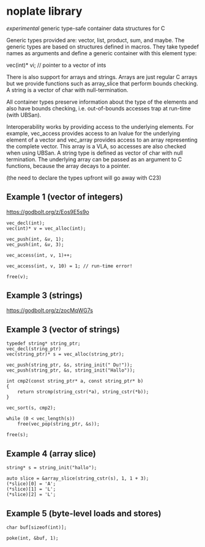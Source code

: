 
noplate library
===============

*experimental* generic type-safe container data structures for C


Generic types provided are: vector, list, product, sum, and
maybe. The generic types are based on structures defined in
macros. They take typedef names as arguments and define a
generic container with this element type:

vec(int)* vi; // pointer to a vector of ints


There is also support for arrays and strings. Arrays are just
regular C arrays but we provide functions such as array_slice
that perform bounds checking. A string is a vector of char
with null-termination.


All container types preserve information about the type of
the elements and also have bounds checking, i.e. out-of-bounds
accesses trap at run-time (with UBSan).


Interoperability works by providing access to the underlying
elements. For example, vec_access provides access to an
lvalue for the underlying element of a vector and vec_array
provides access to an array representing the complete vector.
This array is a VLA, so accesses are also checked when using
UBSan. A string type is defined as vector of char with
null termination. The underlying array can be passed as
an argument to C functions, because the array decays to
a pointer.



(the need to declare the types upfront will go away with C23)


Example 1 (vector of integers)
------------------------------

https://godbolt.org/z/Eos9E5s9o


	vec_decl(int);
	vec(int)* v = vec_alloc(int);

	vec_push(int, &v, 1);
	vec_push(int, &v, 3);

	vec_access(int, v, 1)++;

	vec_access(int, v, 10) = 1;	// run-time error!

	free(v);


Example 3 (strings)
-------------------

https://godbolt.org/z/zocMqWG7s



Example 3 (vector of strings)
-----------------------------

	typedef string* string_ptr;
	vec_decl(string_ptr)
	vec(string_ptr)* s = vec_alloc(string_ptr);

	vec_push(string_ptr, &s, string_init(" Du!"));
	vec_push(string_ptr, &s, string_init("Hallo"));

	int cmp2(const string_ptr* a, const string_ptr* b)
	{
		return strcmp(string_cstr(*a), string_cstr(*b));
	}

	vec_sort(s, cmp2);

	while (0 < vec_length(s))
		free(vec_pop(string_ptr, &s));

	free(s);



Example 4 (array slice)
-----------------------

	string* s = string_init("hallo");

	auto slice = &array_slice(string_cstr(s), 1, 1 + 3);
	(*slice)[0] = 'A';
	(*slice)[1] = 'L';
	(*slice)[2] = 'L';




Example 5 (byte-level loads and stores)
---------------------------------------

	char buf[sizeof(int)];

	poke(int, &buf, 1);




